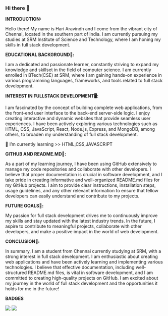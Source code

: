 ### Hi there 👋
**INTRODUCTION:**

Hello there! My name is Hari Aravindh and I come from the vibrant city of Chennai, located in the southern part of India. I am currently pursuing my studies at SRM Institute of Science and Technology, where I am honing my skills in full stack development.

**EDUCATIONAL BACKGROUND🏫:**

I am a dedicated and passionate learner, constantly striving to expand my knowledge and skillset in the field of computer science. I am currently enrolled in BTech(CSE) at SRM, where I am gaining hands-on experience in various programming languages, frameworks, and tools related to full stack development.

**INTEREST IN FULLSTACK DEVELOPMENT🖥:**

I am fascinated by the concept of building complete web applications, from the front-end user interface to the back-end server-side logic. I enjoy creating interactive and dynamic websites that provide seamless user experiences. I have been actively exploring various technologies such as HTML, CSS, JavaScript, React, Node.js, Express, and MongoDB, among others, to broaden my understanding of full stack development.

🌱 I’m currently learning >> HTML,CSS,JAVASCRIPT

**GITHUB AND README.MD💽:**

As a part of my learning journey, I have been using GitHub extensively to manage my code repositories and collaborate with other developers. I believe that proper documentation is crucial in software development, and I take pride in creating informative and well-organized README.md files for my GitHub projects. I aim to provide clear instructions, installation steps, usage guidelines, and any other relevant information to ensure that fellow developers can easily understand and contribute to my projects.

**FUTURE GOALS🥇:**

My passion for full stack development drives me to continuously improve my skills and stay updated with the latest industry trends. In the future, I aspire to contribute to meaningful projects, collaborate with other developers, and make a positive impact in the world of web development.

**CONCLUSION🖤:**

In summary, I am a student from Chennai currently studying at SRM, with a strong interest in full stack development. I am enthusiastic about creating web applications and have been actively learning and implementing various technologies. I believe that effective documentation, including well-structured README.md files, is vital in software development, and I am committed to creating high-quality projects on GitHub. I am excited about my journey in the world of full stack development and the opportunities it holds for me in the future!

**BADGES**

<img src="https://github-readme-streak-stats.herokuapp.com/?user=HariAr2" />
<img src="https://github-readme-stats-git-masterrstaa-rickstaa.vercel.app/api?username=HariAr2" />
<!--
**HariAr2/HariAr2** is a ✨ _special_ ✨ repository because its `README.md` (this file) appears on your GitHub profile.

Here are some ideas to get you started:

- 🔭 I’m currently working on ...
- 🌱 I’m currently learning >>
- 👯 I’m looking to collaborate on ...
- 🤔 I’m looking for help with ...
- 💬 Ask me about ...
- 📫 How to reach me: ...
- 😄 Pronouns: ...
- ⚡ Fun fact: ...
-->
